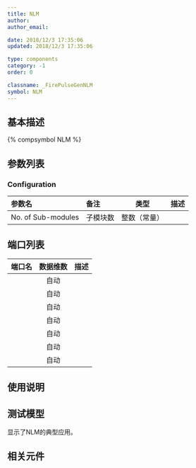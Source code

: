 ```yaml
---
title: NLM
author: 
author_email:

date: 2018/12/3 17:35:06
updated: 2018/12/3 17:35:06

type: components
category: -1
order: 0

classname: _FirePulseGenNLM
symbol: NLM
---
```

## 基本描述
{% compsymbol NLM %}

## 参数列表
### Configuration
| 参数名 | 备注 | 类型 | 描述 |
| :--- | :--- | :--: | :--- |
| No. of Sub-modules | 子模块数 | 整数（常量） |  |


## 端口列表

| 端口名 | 数据维数 | 描述 |
| :--- | :--:  | :--- |
|  | 自动 | |                   
|  | 自动 | |                   
|  | 自动 | |                   
|  | 自动 | |                   
|  | 自动 | |                   
|  | 自动 | |                   
|  | 自动 | |                   

## 使用说明


## 测试模型
[<test name>](<test link>)显示了NLM的典型应用。

## 相关元件



